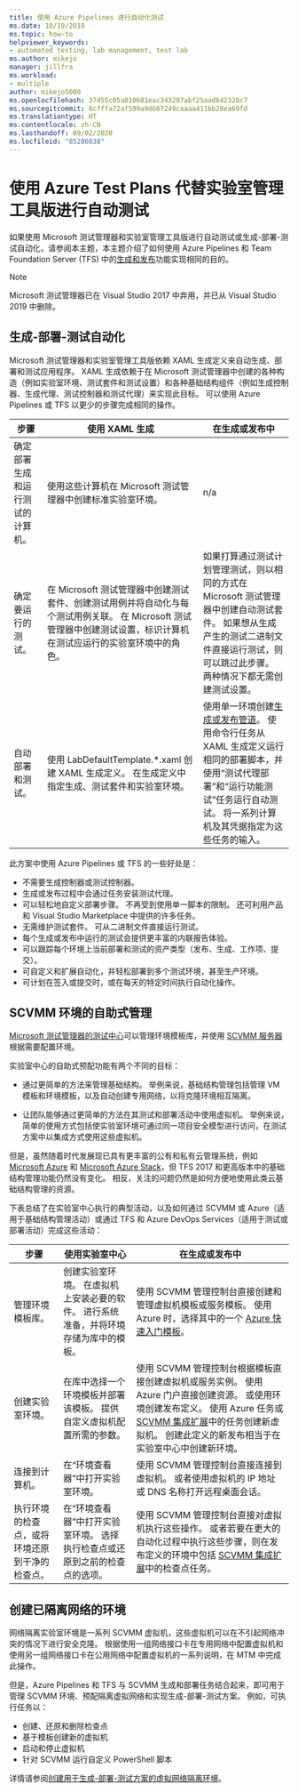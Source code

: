 ```yaml
---
title: 使用 Azure Pipelines 进行自动化测试
ms.date: 10/19/2018
ms.topic: how-to
helpviewer_keywords:
- automated testing, lab management, test lab
ms.author: mikejo
manager: jillfra
ms.workload:
- multiple
author: mikejo5000
ms.openlocfilehash: 37455c05a010681eac343287abf25aad642328c7
ms.sourcegitcommit: 6cfffa72af599a9d667249caaaa411bb28ea69fd
ms.translationtype: HT
ms.contentlocale: zh-CN
ms.lasthandoff: 09/02/2020
ms.locfileid: "85286838"
---
```

# <a name="use-azure-test-plans-instead-of-lab-management-for-automated-testing"></a>使用 Azure Test Plans 代替实验室管理工具版进行自动测试

如果使用 Microsoft 测试管理器和实验室管理工具版进行自动测试或生成-部署-测试自动化，请参阅本主题，本主题介绍了如何使用 Azure Pipelines 和 Team Foundation Server (TFS) 中的[生成和发布](/azure/devops/pipelines/index?view=vsts)功能实现相同的目的。

> [!NOTE]
> Microsoft 测试管理器已在 Visual Studio 2017 中弃用，并已从 Visual Studio 2019 中删除。

## <a name="build-deploy-test-automation"></a>生成-部署-测试自动化

Microsoft 测试管理器和实验室管理工具版依赖 XAML 生成定义来自动生成、部署和测试应用程序。 XAML 生成依赖于在 Microsoft 测试管理器中创建的各种构造（例如实验室环境、测试套件和测试设置）和各种基础结构组件（例如生成控制器、生成代理、测试控制器和测试代理）来实现此目标。 可以使用 Azure Pipelines 或 TFS 以更少的步骤完成相同的操作。

| 步骤 | 使用 XAML 生成 | 在生成或发布中 |
|-------|----------------------|-----------------|
| 确定部署生成和运行测试的计算机。 | 使用这些计算机在 Microsoft 测试管理器中创建标准实验室环境。 | n/a |
| 确定要运行的测试。 | 在 Microsoft 测试管理器中创建测试套件、创建测试用例并将自动化与每个测试用例关联。 在 Microsoft 测试管理器中创建测试设置，标识计算机在测试应运行的实验室环境中的角色。 | 如果打算通过测试计划管理测试，则以相同的方式在 Microsoft 测试管理器中创建自动测试套件。 如果想从生成产生的测试二进制文件直接运行测试，则可以跳过此步骤。 两种情况下都无需创建测试设置。 |
| 自动部署和测试。 | 使用 LabDefaultTemplate.*.xaml 创建 XAML 生成定义。 在生成定义中指定生成、测试套件和实验室环境。 | 使用单一环境创建[生成或发布管道](/azure/devops/pipelines/index?view=vsts)。 使用命令行任务从 XAML 生成定义运行相同的部署脚本，并使用“测试代理部署”和“运行功能测试”任务运行自动测试。 将一系列计算机及其凭据指定为这些任务的输入。 |

此方案中使用 Azure Pipelines 或 TFS 的一些好处是：

* 不需要生成控制器或测试控制器。
* 生成或发布过程中会通过任务安装测试代理。
* 可以轻松地自定义部署步骤。 不再受到使用单一脚本的限制。 还可利用产品和 Visual Studio Marketplace 中提供的许多任务。
* 无需维护测试套件。 可从二进制文件直接运行测试。
* 每个生成或发布中运行的测试会提供更丰富的内联报告体验。
* 可以跟踪每个环境上当前部署和测试的资产类型（发布、生成、工作项、提交）。
* 可自定义和扩展自动化，并轻松部署到多个测试环境，甚至生产环境。
* 可计划在签入或提交时，或在每天的特定时间执行自动化操作。

## <a name="self-service-management-of-scvmm-environments"></a>SCVMM 环境的自助式管理

[Microsoft 测试管理器的测试中心](/azure/devops/test/mtm/guidance-mtm-usage?view=vsts)可以管理环境模板库，并使用 [SCVMM 服务器](/system-center/vmm/overview?view=sc-vmm-1801)根据需要配置环境。

实验室中心的自助式预配功能有两个不同的目标：

* 通过更简单的方法来管理基础结构。 举例来说，基础结构管理包括管理 VM 模板和环境模板，以及自动创建专用网络，以将克隆环境相互隔离。

* 让团队能够通过更简单的方法在其测试和部署活动中使用虚拟机。 举例来说，简单的使用方式包括使实验室环境可通过同一项目安全模型进行访问，在测试方案中以集成方式使用这些虚拟机。

但是，虽然随着时代发展现已具有更丰富的公有和私有云管理系统，例如 [Microsoft Azure](https://azure.microsoft.com/) 和 [Microsoft Azure Stack](https://azure.microsoft.com/overview/azure-stack/)，但 TFS 2017 和更高版本中的基础结构管理功能仍然没有变化。 相反，关注的问题仍然是如何方便地使用此类云基础结构管理的资源。

下表总结了在实验室中心执行的典型活动，以及如何通过 SCVMM 或 Azure（适用于基础结构管理活动）或通过 TFS 和 Azure DevOps Services（适用于测试或部署活动）完成这些活动：

| 步骤 | 使用实验室中心 | 在生成或发布中 |
|-------|-----------------|-----------------------|
| 管理环境模板库。 | 创建实验室环境。 在虚拟机上安装必要的软件。 进行系统准备，并将环境存储为库中的模板。 | 使用 SCVMM 管理控制台直接创建和管理虚拟机模板或服务模板。 使用 Azure 时，选择其中的一个 [Azure 快速入门模板](https://azure.microsoft.com/resources/templates/)。 |
| 创建实验室环境。 | 在库中选择一个环境模板并部署该模板。 提供自定义虚拟机配置所需的参数。 | 使用 SCVMM 管理控制台根据模板直接创建虚拟机或服务实例。 使用 Azure 门户直接创建资源。 或使用环境创建发布定义。 使用 Azure 任务或 [SCVMM 集成扩展](https://marketplace.visualstudio.com/items?itemname=ms-vscs-rm.scvmmapp)中的任务创建新虚拟机。 创建此定义的新发布相当于在实验室中心中创建新环境。 |
| 连接到计算机。 | 在“环境查看器”中打开实验室环境。 | 使用 SCVMM 管理控制台直接连接到虚拟机。 或者使用虚拟机的 IP 地址或 DNS 名称打开远程桌面会话。 |
| 执行环境的检查点，或将环境还原到干净的检查点。 | 在“环境查看器”中打开实验室环境。 选择执行检查点或还原到之前的检查点的选项。 | 使用 SCVMM 管理控制台直接对虚拟机执行这些操作。 或者若要在更大的自动化过程中执行这些步骤，则在发布定义的环境中包括 [SCVMM 集成扩展](https://marketplace.visualstudio.com/items?itemname=ms-vscs-rm.scvmmapp)中的检查点任务。 |

## <a name="create-network-isolated-environments"></a>创建已隔离网络的环境

网络隔离实验室环境是一系列 SCVMM 虚拟机，这些虚拟机可以在不引起网络冲突的情况下进行安全克隆。 根据使用一组网络接口卡在专用网络中配置虚拟机和使用另一组网络接口卡在公用网络中配置虚拟机的一系列说明，在 MTM 中完成此操作。

但是，Azure Pipelines 和 TFS 与 SCVMM 生成和部署任务结合起来，即可用于管理 SCVMM 环境、预配隔离虚拟网络和实现生成-部署-测试方案。 例如，可执行任务以：

* 创建、还原和删除检查点
* 基于模板创建新的虚拟机
* 启动和停止虚拟机
* 针对 SCVMM 运行自定义 PowerShell 脚本

详情请参阅[创建用于生成-部署-测试方案的虚拟网络隔离环境](/azure/devops/pipelines/targets/create-virtual-network?view=vsts)。

